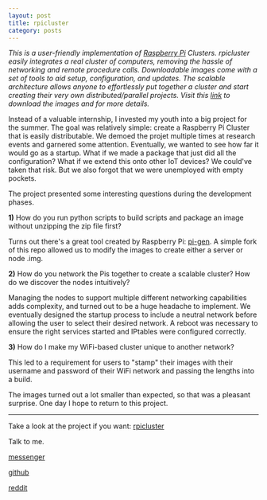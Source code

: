 ```yaml
---
layout: post
title: rpicluster
category: posts
---
```

*This is a user-friendly implementation of [Raspberry Pi](https://www.raspberrypi.org/) Clusters. rpicluster easily integrates a real cluster of computers, removing the hassle of networking and remote procedure calls. Downloadable images come with a set of tools to aid setup, configuration, and updates. The scalable architecture allows anyone to effortlessly put together a cluster and start creating their very own distributed/parallel projects. Visit this [link](http://www.rpicluster.com) to download the images and for more details.*

Instead of a valuable internship, I invested my youth into a big project for the summer. The goal was relatively simple: create a Raspberry Pi Cluster that is easily distributable. We demoed the projet multiple times at research events and garnered some attention. Eventually, we wanted to see how far it would go as a startup. What if we made a package that just did all the configuration? What if we extend this onto other IoT devices? We could've taken that risk. But we also forgot that we were unemployed with empty pockets.

The project presented some interesting questions during the development phases.

**1)** How do you run python scripts to build scripts and package an image without unzipping the zip file first?

Turns out there's a great tool created by Raspberry Pi: [pi-gen](https://github.com/RPi-Distro/pi-gen). A simple fork of this repo allowed us to modify the images to create either a server or node .img.

**2)** How do you network the Pis together to create a scalable cluster? How do we discover the nodes intuitively?

Managing the nodes to support multiple different networking capabilities adds complexity, and turned out to be a huge headache to implement. We eventually designed the startup process to include a neutral network before allowing the user to select their desired network. A reboot was necessary to ensure the right services started and IPtables were configured correctly.

**3)** How do I make my WiFi-based cluster unique to another network?

This led to a requirement for users to "stamp" their images with their username and password of their WiFi network and passing the lengths into a build.

The images turned out a lot smaller than expected, so that was a pleasant surprise. One day I hope to return to this project.

---

Take a look at the project if you want:
[rpicluster][rpicluster]

Talk to me.

[messenger][facebook]

[github][dqd]

[reddit][reddit]

[facebook]: https://www.m.me/dqdang1
[dqd]: http://github.com/dqdang
[reddit]: https://www.reddit.com/user/outsidefarmland/
[rpicluster]: https://github.com/rpicluster/rpicluster-stretch
